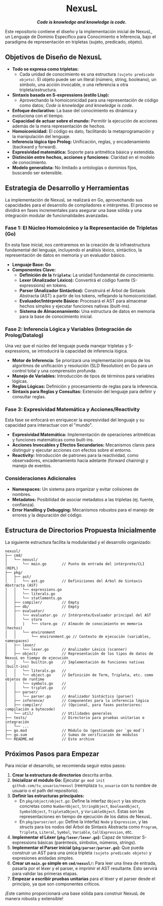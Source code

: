 <center>

# NexusL 

<strong>*Code is knowledge and knowledge is code*.</strong>

</center>


Este repositorio contiene el diseño y la implementación inicial de NexusL, un Lenguaje de Dominio Específico para Conocimiento e Inferencia, bajo el paradigma de representación en tripletas (sujeto, predicado, objeto).

## Objetivos de Diseño de NexusL

* **Todo se expresa como tripletas:** 
    - Cada unidad de conocimiento es una estructura `(sujeto predicado objeto)`. El objeto puede ser un literal (número, string, booleano), un símbolo, una acción invocable, o una referencia a otra tripleta/estructura.
* **Sintaxis basada en S-expressions (estilo Lisp):** 
    - Aprovechando la homoiconicidad para una representación de código como datos; *Code is knowledge and knowledge is code*.
* **Enfoque declarativo:** La base del conocimiento es dinámica y evoluciona con el tiempo.
* **Capacidad de actuar sobre el mundo:** Permitir la ejecución de acciones además de la mera representación de hechos.
* **Homoiconicidad:** El código es dato, facilitando la metaprogramación y la manipulación del lenguaje.
* **Inferencia lógica tipo Prolog:** Unificación, reglas, y encadenamiento (backward y forward).
* **Expresividad matemática:** Soporte para aritmética básica y extendida.
* **Distinción entre hechos, acciones y funciones:** Claridad en el modelo de conocimiento.
* **Modelo generalista:** No limitado a ontologías o dominios fijos, buscando ser extensible.

## Estrategia de Desarrollo y Herramientas

La implementación de NexusL se realizará en Go, aprovechando sus capacidades para el desarrollo de compiladores e intérpretes. El proceso se dividirá en fases incrementales para asegurar una base sólida y una integración modular de funcionalidades avanzadas.

### Fase 1: El Núcleo Homoicónico y la Representación de Tripletas (Go)

En esta fase inicial, nos centraremos en la creación de la infraestructura fundamental del lenguaje, incluyendo el análisis léxico, sintáctico, la representación de datos en memoria y un evaluador básico.

* **Lenguaje Base:** **Go**
* **Componentes Clave:**
    * **Definición de la `Tripleta`:** La unidad fundamental de conocimiento.
    * **Lexer (Analizador Léxico):** Convertirá el código fuente (S-expressions) en tokens.
    * **Parser (Analizador Sintáctico):** Construirá el Árbol de Sintaxis Abstracta (AST) a partir de los tokens, reflejando la homoiconicidad.
    * **Evaluador/Intérprete Básico:** Procesará el AST para almacenar hechos simples y ejecutar funciones nativas (built-ins).
    * **Sistema de Almacenamiento:** Una estructura de datos en memoria para la base de conocimiento inicial.

### Fase 2: Inferencia Lógica y Variables (Integración de Prolog/Datalog)

Una vez que el núcleo del lenguaje pueda manejar tripletas y S-expressions, se introducirá la capacidad de inferencia lógica.

* **Motor de Inferencia:** Se priorizará una implementación propia de los algoritmos de unificación y resolución (SLD Resolution) en Go para un control total y una comprensión profunda.
* **Manejo de Variables:** Introducción de tipos de términos para variables lógicas.
* **Reglas Lógicas:** Definición y procesamiento de reglas para la inferencia.
* **Sintaxis para Reglas y Consultas:** Extensión del lenguaje para definir y consultar reglas.

### Fase 3: Expresividad Matemática y Acciones/Reactivity

Esta fase se enfocará en enriquecer la expresividad del lenguaje y su capacidad para interactuar con el "mundo".

* **Expresividad Matemática:** Implementación de operaciones aritméticas y funciones matemáticas como built-ins.
* **Acciones Invocables y Efectos Secundarios:** Mecanismos claros para distinguir y ejecutar acciones con efectos sobre el entorno.
* **Reactivity:** Introducción de patrones para la reactividad, como observadores, encadenamiento hacia adelante (forward chaining) y manejo de eventos.

### Consideraciones Adicionales

* **Namespaces:** Un sistema para organizar y evitar colisiones de nombres.
* **Metadatos:** Posibilidad de asociar metadatos a las tripletas (ej. fuente, confianza).
* **Error Handling y Debugging:** Mecanismos robustos para el manejo de errores y la depuración del código.

## Estructura de Directorios Propuesta Inicialmente

La siguiente estructura facilita la modularidad y el desarrollo organizado:

```
nexusl/
├── cmd/
│   └── nexusl/
│       └── main.go       // Punto de entrada del intérprete/CLI (REPL)
├── pkg/
│   ├── ast/
│   │   └── ast.go        // Definiciones del Árbol de Sintaxis Abstracta (AST)
│   │   └── expressions.go
│   │   └── literals.go 
│   │   └── statlements.go 
│   ├── compiler/         // Empty
│   ├── db/               // Empty
│   ├── evaluator/
│   │   └── evaluator.go  // Intérprete/Evaluador principal del AST
│   │   └── store
│   │   |   └── store.go  // Almacén de conocimiento en memoria (hechos)
│   │   └── environment
│   │       └── environment.go // Contexto de ejecución (variables, namespaces)
│   ├── lexer/
│   │   └── lexer.go      // Analizador Léxico (scanner)
│   ├── object/           // Representación de los tipos de datos de NexusL en tiempo de ejecución
│   │   └── builtin.go    // Implementación de funciones nativas (built-ins)
│   │   └── literals.go   // 
│   │   └── object.go     // Definición de Term, Tripleta, etc. como objetos de runtime
│   │   └── symbols.go    // 
│   │   └── triplet.go    // 
│   ├── parser/
│   │   └── parser.go     // Analizador Sintáctico (parser)
│   ├── inference/        // Componentes para la inferencia lógica
│   ├── compiler/         // (Opcional, para fases posteriores: compilación a bytecode)
│   └── util/             // Utilidades generales
├── tests/                // Directorio para pruebas unitarias e integración
│   └── ...
├── go.mod                // Módulo Go (gestionado por `go mod`)
├── go.sum                // Sumas de verificación de módulos
└── README.md             // Este archivo
```

## Próximos Pasos para Empezar

Para iniciar el desarrollo, se recomienda seguir estos pasos:

1.  **Crear la estructura de directorios** descrita arriba.
2.  **Inicializar el módulo Go:** Ejecutar `go mod init github.com/tu_usuario/nexusl` (reemplaza `tu_usuario` con tu nombre de usuario o el path del repositorio).
3.  **Definir las estructuras principales:**
    * En `pkg/object/object.go`: Define la interfaz `Object` y las structs concretas como `NumberObject`, `StringObject`, `BooleanObject`, `SymbolObject`, `TripletaObject`, y `VariableObject`. Estas son las representaciones en tiempo de ejecución de los datos de NexusL.
    * En `pkg/parser/ast.go`: Define la interfaz `Node` y `Expression`, y las structs para los nodos del Árbol de Sintaxis Abstracta como `Program`, `Tripleta`, `Literal`, `Symbol`, `Variable`, `CallExpression`, etc.
4.  **Implementar el Léxer (`pkg/lexer/lexer.go`):** Capaz de tokenizar S-expressions básicas (paréntesis, símbolos, números, strings).
5.  **Implementar el Parser inicial (`pkg/parser/parser.go`):** Que pueda construir un AST para una única tripleta `(sujeto predicado objeto)` y expresiones anidadas simples.
6.  **Crear un `main.go` simple en `cmd/nexusl/`:** Para leer una línea de entrada, pasarla por el léxer y el parser, e imprimir el AST resultante. Esto servirá para validar las primeras etapas.
7.  **Empezar a escribir pruebas unitarias** para el léxer y el parser desde el principio, ya que son componentes críticos.

¡Este camino proporcionará una base sólida para construir NexusL de manera robusta y extensible!
